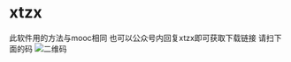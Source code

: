 # xtzx
此软件用的方法与mooc相同
也可以公众号内回复xtzx即可获取下载链接
请扫下面的码
![二维码](https://github.com/Ajian-jyj/MOOC/blob/main/pic/code.jpg)
